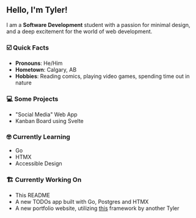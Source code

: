 ## Hello, I'm Tyler!
 I am a **Software Development** student with a passion for minimal design, and a deep excitement for the world of web development.

 ### ☑️ Quick Facts
 - **Pronouns**: He/Him
 - **Hometown**: Calgary, AB
 - **Hobbies**: Reading comics, playing video games, spending time out in nature

### 💻 Some Projects
- "Social Media" Web App
- Kanban Board using Svelte

### 🤓 Currently Learning
- Go
- HTMX
- Accessible Design

### 🏗️ Currently Working On
- This README
- A new TODOs app built with Go, Postgres and HTMX
- A new portfolio website, utilizing [this](https://silicon-css.com/) framework by another Tyler
